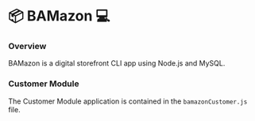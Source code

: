 # :package: BAMazon :computer:

### Overview

BAMazon is a digital storefront CLI app using Node.js and MySQL.  

### Customer Module

The Customer Module application is contained in the `bamazonCustomer.js`  file.